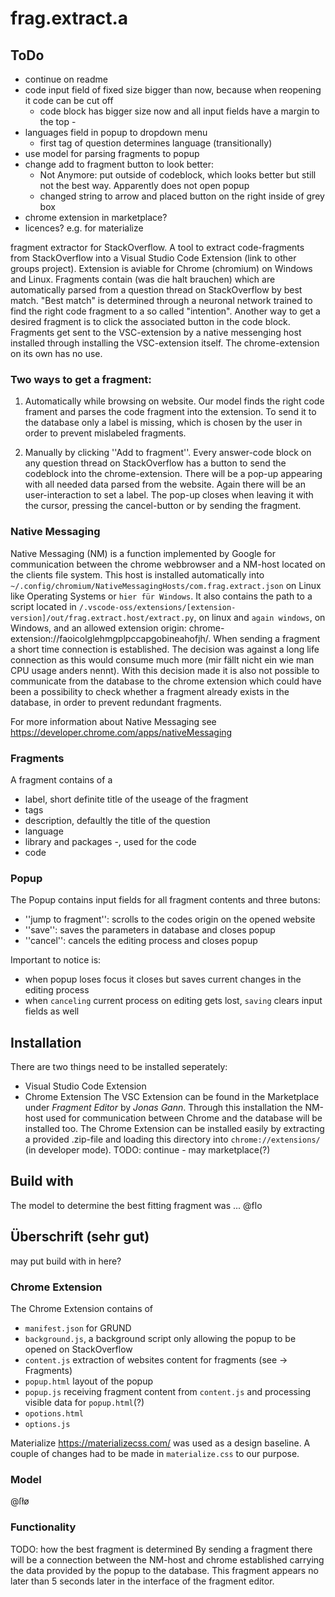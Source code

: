 # frag.extract.a

## ToDo
- continue on readme
- code input field of fixed size bigger than now, because when reopening it code can be cut off
    - code block has bigger size now and all input fields have a margin to the top - 
- languages field in popup to dropdown menu
    - first tag of question determines language (transitionally)
- use model for parsing fragments to popup
- change add to fragment button to look better: 
    - Not Anymore: put outside of codeblock, which looks better but still not the best way. Apparently does not open popup
    - changed string to arrow and placed button on the right inside of grey box 
- chrome extension in marketplace?
- licences? e.g. for materialize

fragment extractor for StackOverflow.
A tool to extract code-fragments from StackOverflow into a Visual Studio Code Extension (link to other groups project).
Extension is aviable for Chrome (chromium) on Windows and Linux.
Fragments contain (was die halt brauchen) which are automatically parsed from a question thread on StackOverflow by best
match. "Best match" is determined through a neuronal network trained to
find the right code fragment to a so called "intention". Another way
to get a desired fragment is to click the associated button in the code block.
Fragments get sent to the VSC-extension by a native messenging host installed
through installing the VSC-extension itself. The chrome-extension on its own has
no use.
### Two ways to get a fragment:
1. Automatically while browsing on website.
   Our model finds the right code frament
   and parses the code fragment into the extension. To send it to the database only
   a label is missing, which is chosen by the user in order to prevent mislabeled fragments.

2. Manually by clicking ''Add to fragment''.
   Every answer-code block on any question thread on StackOverflow has a button to
   send the codeblock into the chrome-extension. There will be a pop-up
   appearing with all needed data parsed from the website. Again there will be
   an user-interaction to set a label. The pop-up closes when leaving
   it with the cursor, pressing the cancel-button or by sending the fragment.


### Native Messaging
Native Messaging (NM) is a function implemented by Google for communication between the chrome webbrowser and
a NM-host located on the clients file system. This host is installed automatically into
`~/.config/chromium/NativeMessagingHosts/com.frag.extract.json`
on Linux like Operating Systems or
``hier für Windows``.
It also contains the path to a script located in
`/.vscode-oss/extensions/[extension-version]/out/frag.extract.host/extract.py`, on linux and
`again windows`, on Windows,
and an allowed extension origin: chrome-extension://faoicolglehmgplpccapgobineahofjh/.
When sending a fragment a short time connection is established. The decision was against
a long life connection as this would consume much more (mir fällt nicht ein wie man CPU usage anders nennt).
With this decision made it is also not possible to communicate from the database to the chrome extension
which could have been a possibility to check whether a fragment already exists in the database, in order
to prevent redundant fragments.

For more information about Native Messaging see https://developer.chrome.com/apps/nativeMessaging



### Fragments
A fragment contains of a
- label, short definite title of the useage of the fragment
- tags
- description, defaultly the title of the question
- language
- library and packages -, used for the code
- code


### Popup
The Popup contains input fields for all fragment contents and three butons:
- ''jump to fragment'': scrolls to the codes origin on the opened website
- ''save'': saves the parameters in database and closes popup
- ''cancel'': cancels the editing process and closes popup

Important to notice is:
- when popup loses focus it closes but saves current changes in the editing process
- when `canceling` current process on editing gets lost, `saving` clears input fields as well


## Installation 
There are two things need to be installed seperately: 
- Visual Studio Code Extension
- Chrome Extension
The VSC Extension can be found in the Marketplace under *Fragment Editor* by *Jonas Gann*. Through this installation 
the NM-host used for communication between Chrome and the database will be installed too.
The Chrome Extension can be installed easily by extracting a provided .zip-file and loading this directory into
`chrome://extensions/` (in developer mode). TODO: continue - may marketplace(?)


## Build with
The model to determine the best fitting fragment was ... @flo


## Überschrift (sehr gut)
may put build with in here?   

### Chrome Extension
The Chrome Extension contains of 
- `manifest.json` for GRUND
- `background.js`, a background script only allowing the popup to be opened on StackOverflow
- `content.js` extraction of websites content for fragments (see -> Fragments) 
- `popup.html` layout of the popup 
- `popup.js` receiving fragment content from `content.js` and processing visible data for `popup.html`(?)
- `opotions.html`
- `options.js`

Materialize https://materializecss.com/ was used as a design baseline. A couple of changes had to be made in
`materialize.css` to our purpose.    

### Model
@ſłø 

### Functionality
TODO: how the best fragment is determined
By sending a fragment there will be a connection between the NM-host and chrome established carrying the data provided by the popup
to the database. This fragment appears no later than 5 seconds later in the interface of the fragment editor. 